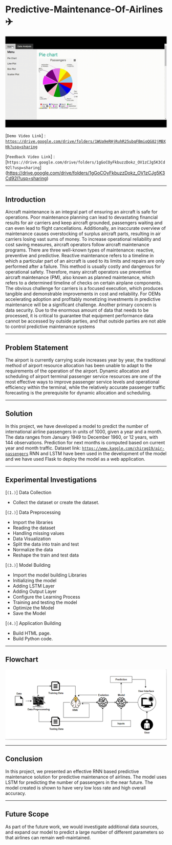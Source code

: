 # Predictive-Maintenance-Of-Airlines :airplane:

<img src="https://github.com/shellymohanty09/Predictive-Maintainance-of-Airlines/blob/main/Dataset/demo.gif" >

[`Demo Video Link`] : [`https://drive.google.com/drive/folders/1WUa9eRHjRuhR25ubqFBmioQG82jMBXHk?usp=sharing`](https://drive.google.com/drive/folders/1WUa9eRHjRuhR25ubqFBmioQG82jMBXHk?usp=sharing)

[`Feedback Video Link`] : [`https://drive.google.com/drive/folders/1gGoCOyFkbuzzDokz_OV1zCJg5K3Cd92l?usp=sharing`]
(https://drive.google.com/drive/folders/1gGoCOyFkbuzzDokz_OV1zCJg5K3Cd92l?usp=sharing)
_______________________________________________________________________________________________

## Introduction
Aircraft maintenance is an integral part of ensuring an aircraft is safe for operations. Poor
maintenance planning can lead to devastating financial results for air carriers and keep
aircraft grounded, passengers waiting and can even lead to flight cancellations.
Additionally, an inaccurate overview of maintenance causes overstocking of surplus aircraft
parts, resulting in air carriers losing vast sums of money.
To increase operational reliability and cost saving measures, aircraft operators follow
aircraft maintenance programs. There are three well-known types of maintenance:
reactive, preventive and predictive. Reactive maintenance refers to a timeline in which a
particular part of an aircraft is used to its limits and repairs are only performed after a
failure. This method is usually costly and dangerous for operational safety. Therefore,
many aircraft operators use preventive aircraft maintenance (PM), also known as planned
maintenance, which refers to a determined timeline of checks on certain airplane
components.
The obvious challenge for carriers is a focused execution, which produces tangible and
demonstrable improvements in cost and reliability. For OEMs accelerating adoption and
profitably monetizing investments in predictive maintenance will be a significant challenge.
Another primary concern is data security. Due to the enormous amount of data that needs
to be processed, it is critical to guarantee that equipment performance data cannot be
accessed by outside parties, and that outside parties are not able to control predictive
maintenance systems

___________________________________________________________________________________________________

## Problem Statement 

The airport is currently carrying scale increases year by year, the traditional method of
airport resource allocation has been unable to adapt to the requirements of the operation
of the airport. Dynamic allocation and scheduling of airport terminal passenger service
resources are one of the most effective ways to improve passenger service levels and
operational efficiency within the terminal, while the relatively accurate passenger traffic
forecasting is the prerequisite for dynamic allocation and scheduling.

_____________________________________________________________________________________________________

## Solution

In this project, we have developed a model to predict the number of international airline
passengers in units of 1000, given a year and a month.
The data ranges from January 1949 to December 1960, or 12 years, with 144 observations.
Prediction for next months is computed based on current year and month traffic.
Dataset link: [`https://www.kaggle.com/chirag19/air-passengers`](https://www.kaggle.com/chirag19/air-passengers)
RNN and LSTM have been used in the development of the model and we have used Flask
to deploy the model as a web application.

______________________________________________________________________________________________________

## Experimental Investigations

[`(1.)`] Data Collection
- Collect the dataset or create the dataset.

[`(2.)`] Data Preprocessing
- Import the libraries
- Reading the dataset
- Handling missing values
- Data Visualization
- Split the data into train and test
- Normalize the data
- Reshape the train and test data

[`(3.)`] Model Building
- Import the model building Libraries
- Initializing the model
- Adding LSTM Layer
- Adding Output Layer
- Configure the Learning Process
- Training and testing the model
- Optimize the Model
- Save the Model

[`(4.)`] Application Building
- Build HTML page.
- Build Python code.

__________________________________________________________________________________________

## Flowchart

<img src="https://github.com/shellymohanty09/Predictive-Maintainance-of-Airlines/blob/main/Dataset/flowchart.PNG" >

__________________________________________________________________________________________

## Conclusion

In this project, we presented an effective RNN based predictive maintenance solution for
predictive maintenance of airlines. The model uses LSTM for predicting the number of
passengers in the near future. The model created is shown to have very low loss rate and
high overall accuracy.

__________________________________________________________________________________________

## Future Scope

As part of the future work, we would investigate additional data sources, and expand our
model to predict a large number of different parameters so that airlines can remain well-maintained.


